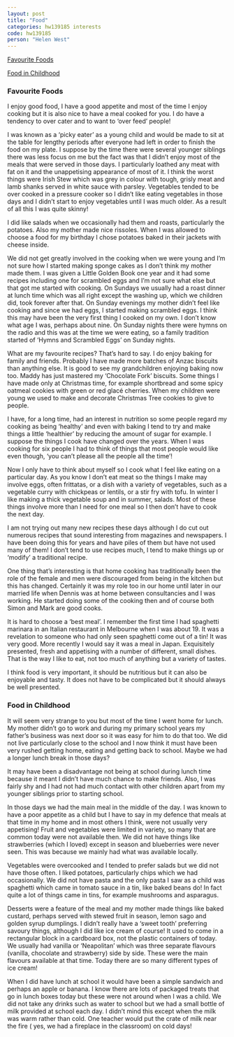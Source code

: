 ```yaml
---
layout: post
title: "Food"
categories: hw139185 interests
code: hw139185
person: "Helen West"
---
```


[Favourite Foods](#favourite-food)

[Food in Childhood](#food-in-childhood)

### Favourite Foods

I enjoy good food, I have a good appetite and most of the time I enjoy cooking but it is also nice to have a meal cooked for you. I do have a tendency to over cater and to want to ‘over feed’ people!
 
I was known as a ‘picky eater’ as a young child and would be made to sit at the table for lengthy periods after everyone had left in order to finish the food on my plate. I suppose by the time there were several younger siblings there was less focus on me but the fact was that I didn’t enjoy most of the meals that were served in those days. I particularly loathed any meat with fat on it and the unappetising appearance of most of it. I think the worst things were Irish Stew which was grey in colour with tough, grisly meat and lamb shanks served in white sauce with parsley. Vegetables tended to be over cooked in a pressure cooker so I didn’t like eating vegetables in those days and I didn’t start to enjoy vegetables until I was much older. As a result of all this I was quite skinny!
 
I did like salads when we occasionally had them and roasts, particularly the potatoes. Also my mother made nice rissoles. When I was allowed to choose a food for my birthday I chose potatoes baked in their jackets with cheese inside. 
 
We did not get greatly involved in the cooking when we were young and I’m not sure how I started making sponge cakes as I don’t think my mother made them. I was given a Little Golden Book one year and it had some recipes including one for scrambled eggs and I’m not sure what else but that got me started with cooking. On Sundays we usually had a roast dinner at lunch time which was all right except the washing up, which we children did, took forever after that. On Sunday evenings my mother didn’t feel like cooking and since we had eggs, I started making scrambled eggs. I think this may have been the very first thing I cooked on my own. I don’t know what age I was, perhaps about nine. On Sunday nights there were hymns on the radio and this was at the time we were eating, so a family tradition started of ‘Hymns and Scrambled Eggs’ on Sunday nights.
 
What are my favourite recipes? That’s hard to say. I do enjoy baking for family and friends. Probably I have made more batches of Anzac biscuits than anything else. It is good to see my grandchildren enjoying baking now too. Maddy has just mastered my ‘Chocolate Fork’ biscuits. Some things I have made only at Christmas time, for example shortbread and some spicy oatmeal cookies with green or red glacé cherries. When my children were young we used to make and decorate Christmas Tree cookies to give to people.
 
I have, for a long time, had an interest in nutrition so some people regard my cooking as being ‘healthy’ and even with baking I tend to try and make things a little ‘healthier’ by reducing the amount of sugar for example. I suppose the things I cook have changed over the years. When I was cooking for six people I had to think of things that most people would like even though, ‘you can’t please all the people all the time’!   
 
Now I only have to think about myself so I cook what I feel like eating on a particular day. As you know I don’t eat meat so the things I make may involve eggs, often frittatas, or a dish with a variety of vegetables, such as a vegetable curry with chickpeas or lentils, or a stir fry with tofu. In winter I like making a thick vegetable soup and in summer, salads. Most of these things involve more than I need for one meal so I then don’t have to cook the next day.
 
I am not trying out many new recipes these days although I do cut out numerous recipes that sound interesting from magazines and newspapers. I have been doing this for years and have piles of them but have not used many of them! I don’t tend to use recipes much, I tend to make things up or ‘modify’ a traditional recipe. 
 
One thing that’s interesting is that home cooking has traditionally been the role of the female and men were discouraged from being in the kitchen but this has changed. Certainly it was my role too in our home until later in our married life when Dennis was at home between consultancies and I was working. He started doing some of the cooking then and of course both Simon and Mark are good cooks.
 
It is hard to choose a ‘best meal’. I remember the first time I had spaghetti marinara in an Italian restaurant in Melbourne when I was about 19. It was a revelation to someone who had only seen spaghetti come out of a tin! It was very good. More recently I would say it was a meal in Japan. Exquisitely presented, fresh and appetising with a number of different, small dishes. That is the way I like to eat, not too much of anything but a variety of tastes. 
 
I think food is very important, it should be nutritious but it can also be enjoyable and tasty. It does not have to be complicated but it should always be well presented.

### Food in Childhood

It will seem very strange to you but most of the time I went home for lunch. My mother didn’t go to work and during my primary school years my father’s business was next door so it was easy for him to do that too. We did not live particularly close to the school and I now think it must have been very rushed getting home, eating and getting back to school. Maybe we had a longer lunch break in those days?

It may have been a disadvantage not being at school during lunch time because it meant I didn’t have much chance to make friends. Also, I was fairly shy and I had not had much contact with other children apart from my younger siblings prior to starting school.

In those days we had the main meal in the middle of the day. I was known to have a poor appetite as a child but I have to say in my defence that meals at that time in my home and in most others I think, were not usually very appetising! Fruit and vegetables were limited in variety, so many that are common today were not available then. We did not have things like strawberries (which I loved) except in season and blueberries were never seen. This was because we mainly had what was available locally.

Vegetables were overcooked and I tended to prefer salads but we did not have those often. I liked potatoes, particularly chips which we had occasionally. We did not have pasta and the only pasta I saw as a child was spaghetti which came in tomato sauce in a tin, like baked beans do! In fact quite a lot of things came in tins, for example mushrooms and asparagus.

Desserts were a feature of the meal and my mother made things like baked custard, perhaps served with stewed fruit in season, lemon sago and golden syrup dumplings. I didn’t really have a ‘sweet tooth’ preferring savoury things, although I did like ice cream of course! It used to come in a rectangular block in a cardboard box, not the plastic containers of today. We usually had vanilla  or ‘Neapolitan’ which was three separate flavours (vanilla, chocolate and strawberry) side by side. These were the main flavours available at that time. Today there are so many different types of ice cream!

When I did have lunch at school it would have been a simple sandwich and perhaps an apple or banana. I know there are lots of packaged treats that go in lunch boxes today but these were not around when I was a child. We did not take any drinks such as water to school but we had a small bottle of milk provided at school each day. I didn’t mind this except when the milk was warm rather than cold. One teacher would put the crate of milk near the fire ( yes, we had a fireplace in the classroom) on cold days!
